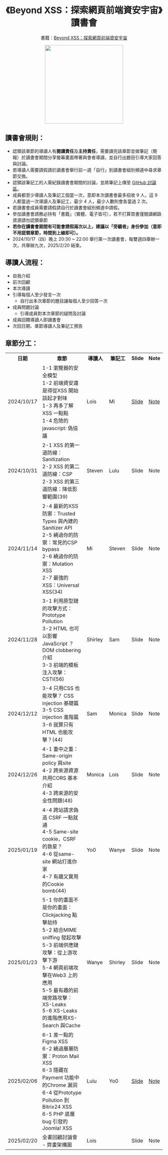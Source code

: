 <h1 align="center">
《Beyond XSS：探索網頁前端資安宇宙》讀書會
</h1>

<p align="center">
  書籍：<a href="https://www.tenlong.com.tw/products/9786267383803">Beyond XSS：探索網頁前端資安宇宙</a>
</p>

<div align="center">
  <img src="https://cf-assets2.tenlong.com.tw/products/images/000/210/576/original/DM2441_3D-750x933_0.jpg?1719564123" wdith="250px" height="250px"/>
</div>



## 讀書會規則：
- 認領該章節的導讀人有**閱讀責任**及**主持責任**，需要讀完該章節並做筆記（簡報）於讀書會期間分享螢幕畫面帶著與會者導讀，並自行出題目引導大家回答與討論。
- 若導讀人需要請假請於讀書會舉行前一週「自行」到讀書會組別頻道中尋求章節交換。
- 認領該筆記工的人需紀錄讀書會期間的討論，並將筆記上傳至 [GitHub 討論區](https://github.com/Tech-Book-Community/Beyond-XSS-Book-Club/discussions)。
- 成員都至少導讀人及筆記工個當一次，意即本次讀書會最多招收 9 人，這 9 人都當過一次導讀人及筆記工，最少 4 人，最少人數則會各當過 2 次。
- 若讀書會成員需要請假請自行於讀書會組別頻道中請假。
- 參加讀書會請務必持有「書籍」（實體、電子皆可），若不打算買書僅閱讀網路資源請勿認領章節
- **若你在讀書會期間有可能會請假兩次以上，建議以「旁聽者」身份參加（意即不用認領章節，時間到上線即可）。**
- 2024/10/17（四）晚上 20:30 ~ 22:00 舉行第一次讀書會，每雙週四舉辦一次，共舉辦九次，2025/2/20 結束。

## 導讀人流程：
- 自我介紹
- 前次回顧
- 本次導讀
- 引導每個人至少發言一次
    - 自行出本次章節的題目讓每個人至少回答一次
- 成員問題討論
    - 引導成員對本次章節的疑問及討論
- 成員回饋導讀人即讀書會
- 次回日期、章節導讀人及筆記工預告

## 章節分工：

<table>
  <tr>
    <th>日期</th>
    <th>章節</th>
    <th>導讀人</th>
    <th>筆記工</th>
    <th>Slide</th>
    <th>Note</th>
  </tr>
  <tr>
    <td>2024/10/17</td>
    <td>
     1-1 瀏覽器的安全模型</br>
     1-2 前端資安還是得從XSS 開始談起才對味</br>
     1-3 再多了解 XSS 一點點</br>
     1-4 危險的 javascript: 偽協議
    </td>
    <td>Lois</td>
    <td>Mi</td>
    <td><a href="https://hackmd.io/@LoisChen/Sy6nvVmkkx#/">Slide</a></td>
    <td><a href="https://github.com/Tech-Book-Community/Beyond-XSS-Book-Club/discussions/1">Note</a></td>
  </tr>
  <tr>
    <td>2024/10/31</td>
    <td>
      2-1 XSS 的第一道防線：Sanitization</br>
      2-2 XSS 的第二道防線：CSP</br>
      2-3 XSS 的第三道防線：降低影響範圍(39)
    </td>
    <td>Steven</td>
    <td>Lulu</td>
    <td>Slide</td>
    <td>Note</td>
  </tr>
  <tr>
    <td>2024/11/14</td>
    <td>
     2-4 最新的XSS 防禦：Trusted Types 與內建的Sanitizer API</br>
     2-5 繞過你的防禦：常見的CSP bypass</br>
     2-6 繞過你的防禦：Mutation XSS</br>2-7 最強的 XSS：Universal XSS(34)
    </td>
    <td>Mi</td>
    <td>Steven</td>
    <td>Slide</td>
    <td>Note</td>
  </tr>
  <tr>
    <td>2024/11/28</td>
    <td>
      3-1 利用原型鏈的攻擊方式：Prototype Pollution</br>
      3-2 HTML 也可以影響JavaScript ？ DOM clobbering 介紹</br>
      3-3 前端的模板注入攻擊：CSTI(56)
    </td>
    <td>Shirley</td>
    <td>Sam</td>
    <td>Slide</td>
    <td>Note</td>
  </tr>
  <tr>
    <td>2024/12/12</td>
    <td>
      3-4 只用CSS 也能攻擊？ CSS injection 基礎篇</br>
      3-5 CSS injection 進階篇</br>3-6 就算只有HTML 也能攻擊？(44)
    </td>
    <td>Sam</td>
    <td>Monica</td>
    <td>Slide</td>
    <td>Note</td>
  </tr>
  <tr>
    <td>2024/12/26</td>
    <td>
      4-1 重中之重：Same-origin policy 與site</br>
      4-2 跨來源資源共用CORS 基本介紹</br>4-3 跨來源的安全性問題(48)
    </td>
    <td>Monica</td>
    <td>Lois</td>
    <td>Slide</td>
    <td>Note</td>
  </tr>
  <tr>
    <td>2025/01/19</td>
    <td>
      4-4 跨站請求偽造 CSRF 一點就通</br>
      4-5 Same-site cookie，CSRF 的救星？</br>
      4-6 從same-site 網站打進你家</br>4-7 有趣又實用的Cookie bomb(44)
    </td>
    <td>Yo0</td>
    <td>Wanye</td>
    <td>Slide</td>
    <td>Note</td>
  </tr>
  <tr>
    <td>2025/01/23</td>
    <td>
      5-1 你的畫面不是你的畫面：Clickjacking 點擊劫持</br>
      5-2 結合MIME sniffing 發起攻擊</br>
      5-3 前端供應鏈攻擊：從上游攻擊下游</br>5-4 網頁前端攻擊在Web3 上的應用</br>
      5-5 最有趣的前端旁路攻擊：XS-Leaks</br>5-6 XS-Leaks 的進階應用XS-Search 與Cache 
    </td>
    <td>Wanye</td>
    <td>Shirley</td>
    <td>Slide</td>
    <td>Note</td>
  </tr>
  <tr>
    <td>2025/02/06</td>
    <td>
      6-1 差一點的Figma XSS</br>6-2 繞過層層防禦：Proton Mail XSS</br>
      6-3 隱藏在Payment 功能中的Chrome 漏洞</br>
      6-4 從Prototype Pollution 到Bitrix24 XSS</br>
      6-5 PHP 底層bug 引發的Joomla! XSS
    </td>
    <td>Lulu</td>
    <td>Yo0</td>
    <td><a href="https://chuchiang.github.io/marp_xss/">Slide</a></td>
    <td><a href="https://github.com/Tech-Book-Community/Beyond-XSS-Book-Club/discussions/6">Note</a></td>
  </tr>
  <tr>
    <td>2025/02/20</td>
    <td>
      全書回顧討論會 - 齊畫架構圖
    </td>
    <td>Lois</td>
    <td></td>
    <td>Slide</td>
    <td>Note</td>
  </tr>
</table>

